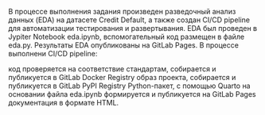 В процессе выполнения задания произведен разведочный анализ данных (EDA) на датасете Credit Default,
а также создан CI/CD pipeline для автоматизации тестирования и развертывания.
EDA был проведен в Jypiter Notebook eda.ipynb, вспомогательный код размещен в файле eda.py.
Результаты EDA опубликованы на GitLab Pages.
В процессе выполнени CI/CD pipeline:

код проверяется на соответствие стандартам,
собирается и публикуется в GitLab Docker Registry образ проекта,
собирается и публикуется в GitLab PyPI Registry Python-пакет,
с помощью Quarto на основании файла eda.ipynb формируется и публикуется на GitLab Pages документация в формате HTML.
